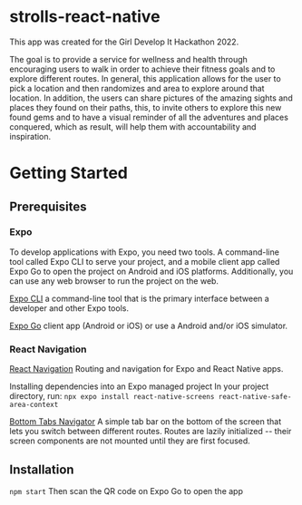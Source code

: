 # strolls-react-native

This app was created for the Girl Develop It Hackathon 2022.

The goal is to provide a service for wellness and health through encouraging users to walk in order to achieve their fitness goals and to explore different routes. In general, this application allows for the user to pick a location and then randomizes and area to explore around that location. In addition, the users can share pictures of the amazing sights and places they found on their paths, this, to invite others to explore this new found gems and to have a visual reminder of all the adventures and places conquered, which as result, will help them with accountability and inspiration.

# Getting Started

## Prerequisites

### Expo
To develop applications with Expo, you need two tools. A command-line tool called Expo CLI to serve your project, and a mobile client app called Expo Go to open the project on Android and iOS platforms. Additionally, you can use any web browser to run the project on the web.

[Expo CLI](https://docs.expo.dev/get-started/installation/) a command-line tool that is the primary interface between a developer and other Expo tools.

[Expo Go](https://expo.dev/client) client app (Android or iOS) or use a Android and/or iOS simulator.

### React Navigation

[React Navigation](https://reactnavigation.org/docs/getting-started/) Routing and navigation for Expo and React Native apps.

Installing dependencies into an Expo managed project​
In your project directory, run: ```npx expo install react-native-screens react-native-safe-area-context```

[Bottom Tabs Navigator](https://reactnavigation.org/docs/bottom-tab-navigator/) A simple tab bar on the bottom of the screen that lets you switch between different routes. Routes are lazily initialized -- their screen components are not mounted until they are first focused.



## Installation

```npm start```
Then scan the QR code on Expo Go to open the app





